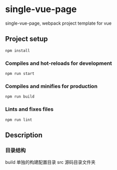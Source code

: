 # single-vue-page
single-vue-page, webpack project template for vue

## Project setup
```
npm install
```

### Compiles and hot-reloads for development
```
npm run start
```

### Compiles and minifies for production
```
npm run build
```

### Lints and fixes files
```
npm run lint
```

## Description

### 目录结构

build 单独的构建配置目录
src 源码目录文件夹
